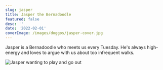 ```yaml
---
slug: jasper
title: Jasper the Bernadoodle
featured: false
desc: ''
date: '2022-02-01'
coverImage: /images/doggos/jasper-cover.jpg
---
```


Jasper is a Bernadoodle who meets us every Tuesday. He's always high-energy and loves to argue with us about too infrequent walks.

![Jasper wanting to play and go out](/images/doggos/jasper-arguing.jpg)